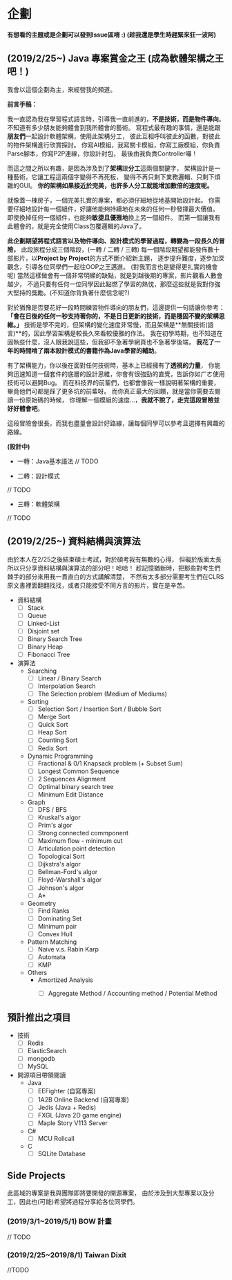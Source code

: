 # 企劃

**有想看的主題或是企劃可以發到Issue區唷 :) (趁我還是學生時趕緊來狂一波阿)**

## (2019/2/25~) Java 專案賞金之王 (成為軟體架構之王吧！) 

我會以這個企劃為主，來經營我的頻道。

**前言手稿：**

我一直認為我在學習程式語言時，引導我一直前進的，**不是技術，而是物件導向**。
不知道有多少朋友能夠體會到我所體會的藝術。
寫程式最有趣的事情，還是能跟**朋友們**一起設計軟體架構，使用此架構分工，
彼此互相呼叫彼此的函數，對彼此的物件架構進行欣賞探討。
你寫AI模組，我寫關卡模組，你寫工廠模組，你負責Parse腳本，你寫P2P連線，你設計封包，
最後由我負責Controller囉！

而這之間之所以有趣，是因為涉及到了**架構**跟**分工**這兩個關鍵字，
架構設計是一種藝術，它讓工程這兩個字變得不再死板，
變得不再只剩下業務邏輯、只剩下煩雜的GUI。
**你的架構如果接近於完美，也許多人分工就能增加數倍的速度呢。**

就像蓋一棟房子，一個完美扎實的專案，都必須仔細地從地基開始設計起。
你需要仔細地設計每一個組件，好讓他能夠持續地在未來的任何一秒發揮最大價值。
即使換掉任何一個組件，也能夠**敏捷且優雅地**換上另一個組件。
而第一個讓我有此體會的，就是完全使用Class包覆邏輯的Java了。

**此企劃期望將程式語言以及物件導向、設計模式的學習過程，轉變為一段長久的冒險，**
此段旅程分成三個階段，(一轉 / 二轉 / 三轉)
每一個階段期望都能發佈數十部影片，以**Project by Project**的方式不斷介紹新主題，
逐步提升難度，逐步加深觀念，引導各位同學們一起往OOP之王邁進。 (對我而言也是變得更扎實的機會呢)
當然這樣做會有一個非常明顯的缺點，就是到越後期的專案，影片觀看人數會越少，
不過只要有任何一位同學因此點燃了學習的熱忱，那麼這些就是我對你強大堅持的獎勵。(不知道你背負著什麼信念呢?)

對於猶豫是否要花好一段時間練習物件導向的朋友們，這邊提供一句話讓你參考：
**「會在日後的任何一秒支持著你的，不是日日更新的技術，而是穩固不變的架構思維。」**
技術是學不完的，但架構的變化速度非常慢，而且架構是**無關技術(語言)**的，因此學習架構是較長久來看較優雅的作法。
我在初學時期，也不知道在固執些什麼，沒人跟我說這些，但我卻不急著學網頁也不急著學後端，
**我花了一年的時間啃了兩本設計模式的書籍作為Java學習的輔助**。 

有了架構能力，你以後在面對任何技術時，基本上已經擁有了**透視的力量**，
你能夠迅速知道一個套件的底層的設計思維，你會有很強勁的直覺，告訴你如ㄏㄜ使用技術可以避開Bug。
而在科技界的前輩們，也都會像我一樣說明著架構的重要，畢竟他們可都是踩了更多坑的前輩呀。
而你真正最大的回饋，就是當你需要去閱讀一份原始碼的時候，
你理解一個模組的速度...，**我就不說了，走完這段冒險並好好體會吧**。

這段冒險會很長，而我也盡量會設計好路線，讓每個同學可以參考且選擇有興趣的路線。

**(設計中)**
- 一轉：Java基本語法
// TODO

- 二轉：設計模式

// TODO
- 三轉：軟體架構 

// TODO


## (2019/2/25~) 資料結構與演算法

由於本人在2/25之後結束碩士考試，對於碩考我有無數的心得，
但礙於版面太長所以只分享資料結構與演算法的部分吧！哈哈！
趁記憶猶新時，把那些對考生們棘手的部分來用我一貫直白的方式講解清楚，
不然有太多部分需要考生們在CLRS原文書裡面翻翻找找，或者只能接受不同方言的影片，實在是辛苦。

- 資料結構
    - [ ] Stack
    - [ ] Queue
    - [ ] Linked-List
    - [ ] Disjoint set
    - [ ] Binary Search Tree
    - [ ] Binary Heap
    - [ ] Fibonacci Tree
  
- 演算法
    - Searching
        - [ ] Linear / Binary Search
        - [ ] Interpolation Search
        - [ ] The Selection problem (Medium of Mediums)
    - Sorting
        - [ ] Selection Sort / Insertion Sort / Bubble Sort 
        - [ ] Merge Sort
        - [ ] Quick Sort
        - [ ] Heap Sort
        - [ ] Counting Sort
        - [ ] Redix Sort
    - Dynamic Programming
        - [ ] Fractional & 0/1 Knapsack problem (+ Subset Sum)
        - [ ] Longest Common Sequence
        - [ ] 2 Sequences Alignment
        - [ ] Optimal binary search tree
        - [ ] Minimum Edit Distance
    - Graph
        - [ ] DFS / BFS
        - [ ] Kruskal's algor
        - [ ] Prim's algor
        - [ ] Strong connected commponent
        - [ ] Maximum flow - minimum cut
        - [ ] Articulation point detection
        - [ ] Topological Sort
        - [ ] Dijkstra's algor
        - [ ] Bellman-Ford's algor
        - [ ] Floyd-Warshall's algor
        - [ ] Johnson's algor
        - [ ] A*
    - Geometry
        - [ ] Find Ranks
        - [ ] Dominating Set
        - [ ] Minimum pair
        - [ ] Convex Hull
    - Pattern Matching
        - [ ] Naive v.s. Rabin Karp
        - [ ] Automata
        - [ ] KMP
    - Others
        - Amortized Analysis
            - [ ] Aggregate Method / Accounting method / Potential Method
     
        
## 預計推出之項目 

- 技術
    - [ ] Redis 
    - [ ] ElasticSearch
    - [ ] mongodb
    - [ ] MySQL
- 開源項目帶領閱讀
    - Java
        - [ ] EEFighter (自寫專案)
        - [ ] 1A2B Online Backend (自寫專案)
        - [ ] Jedis (Java + Redis)
        - [ ] FXGL (Java 2D game engine)
        - [ ] Maple Story V113 Server
    - C#
        - [ ] MCU Rollcall
    - C
        - [ ] SQLite Database 

## Side Projects

此區域的專案是我與團隊即將要開發的開源專案，
由於涉及到大型專案以及分工，因此也(可能)希望將過程分享給各位同學們。

### (2019/3/1~2019/5/1) BOW 計畫

// TODO

### (2019/2/25~2019/8/1) Taiwan Dixit

//TODO 
